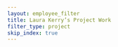 ```yaml
---
layout: employee_filter
title: Laura Kerry’s Project Work
filter_type: project
skip_index: true
---
```

